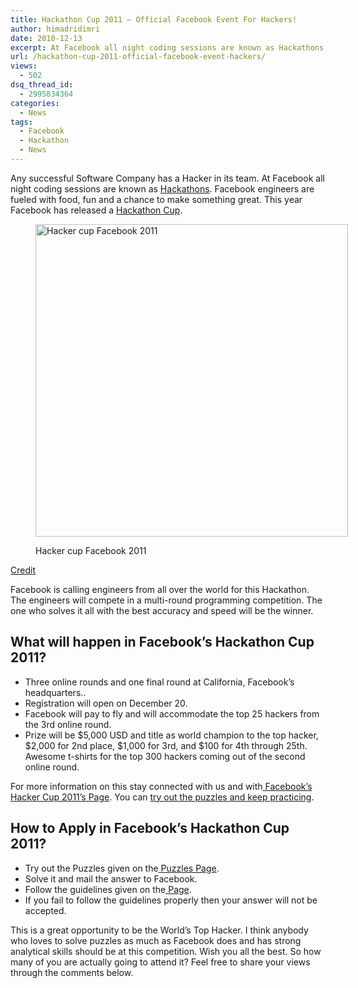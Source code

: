 ```yaml
---
title: Hackathon Cup 2011 – Official Facebook Event For Hackers!
author: himadridimri
date: 2010-12-13
excerpt: At Facebook all night coding sessions are known as Hackathons. Facebook engineers are fueled with food, fun and a chance to make something great. This year Facebook has released a Hackathon Cup.
url: /hackathon-cup-2011-official-facebook-event-hackers/
views:
  - 502
dsq_thread_id:
  - 2995834364
categories:
  - News
tags:
  - Facebook
  - Hackathon
  - News
---
```

Any successful Software Company has a Hacker in its team. At Facebook all night coding sessions are known as <a href="http://blog.facebook.com/blog.php?post=36101077130" onclick="_gaq.push(['_trackEvent', 'outbound-article', 'http://blog.facebook.com/blog.php?post=36101077130', 'Hackathons']);" >Hackathons</a>. Facebook engineers are fueled with food, fun and a chance to make something great. This year Facebook has released a <a href="http://www.facebook.com/note.php?note_id=467531498919" onclick="_gaq.push(['_trackEvent', 'outbound-article', 'http://www.facebook.com/note.php?note_id=467531498919', 'Hackathon Cup']);" >Hackathon Cup</a>.<figure id="attachment_4419" style="width: 500px;" class="wp-caption alignnone">

<a href="http://fbknol.com/hackathon-cup-2011-official-facebook-event-hackers/hacker-cup-facebook/" onclick="_gaq.push(['_trackEvent', 'outbound-article', 'http://fbknol.com/hackathon-cup-2011-official-facebook-event-hackers/hacker-cup-facebook/', '']);" rel="attachment wp-att-4419"><img class="size-full wp-image-4419  " src="http://cdn.devilsworkshop.org/files/2010/12/Hacker-cup-Facebook.jpg" alt="Hacker cup Facebook 2011" width="500" height="500" /></a><figcaption class="wp-caption-text">Hacker cup Facebook 2011</figcaption></figure> 

<a href="http://www.facebook.com/note.php?note_id=467531498919" onclick="_gaq.push(['_trackEvent', 'outbound-article', 'http://www.facebook.com/note.php?note_id=467531498919', 'Credit']);" >Credit</a>

Facebook is calling engineers from all over the world for this Hackathon. The engineers will compete in a multi-round programming competition. The one who solves it all with the best accuracy and speed will be the winner.

## What will happen in Facebook&#8217;s Hackathon Cup 2011?

  * Three online rounds and one final round at California, Facebook&#8217;s headquarters..
  * Registration will open on December 20.
  * Facebook will pay to fly and will accommodate the top 25 hackers from the 3rd online round.
  * Prize will be $5,000 USD and title as world champion to the top hacker, $2,000 for 2nd place, $1,000 for 3rd, and $100 for 4th through 25th. Awesome t-shirts for the top 300 hackers coming out of the second online round.

For more information on this stay connected with us and with<a href="http://www.facebook.com/hackercup?v=info" onclick="_gaq.push(['_trackEvent', 'outbound-article', 'http://www.facebook.com/hackercup?v=info', ' Facebook&#8217;s Hacker Cup 2011&#8217;s Page']);" > Facebook&#8217;s Hacker Cup 2011&#8217;s Page</a>. You can <a href="http://www.facebook.com/careers/puzzles.php" onclick="_gaq.push(['_trackEvent', 'outbound-article', 'http://www.facebook.com/careers/puzzles.php', 'try out the puzzles and keep practicing']);" >try out the puzzles and keep practicing</a>.

## How to Apply in Facebook&#8217;s Hackathon Cup 2011?

  * Try out the Puzzles given on the<a href="http://www.facebook.com/careers/puzzles.php" onclick="_gaq.push(['_trackEvent', 'outbound-article', 'http://www.facebook.com/careers/puzzles.php', ' Puzzles Page']);" > Puzzles Page</a>.
  * Solve it and mail the answer to Facebook.
  * Follow the guidelines given on the<a href="http://www.facebook.com/careers/puzzles.php" onclick="_gaq.push(['_trackEvent', 'outbound-article', 'http://www.facebook.com/careers/puzzles.php', ' Page']);" > Page</a>.
  * If you fail to follow the guidelines properly then your answer will not be accepted.

This is a great opportunity to be the World&#8217;s Top Hacker. I think anybody who loves to solve puzzles as much as Facebook does and has strong analytical skills should be at this competition. Wish you all the best. So how many of you are actually going to attend it? Feel free to share your views through the comments below.
